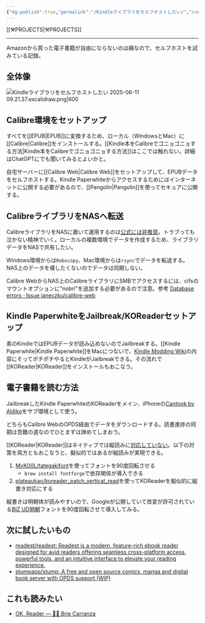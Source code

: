 ```yaml
---
{"dg-publish":true,"permalink":"/Kindleライブラリをセルフホストしたい/","created":"2025-05-30T10:53:49.239+09:00","updated":"2025-06-13T15:37:48.446+09:00"}
---
```


[[⚒️PROJECTS\|⚒️PROJECTS]]
***
Amazonから買った電子書籍が自由にならないのは癪なので、セルフホストを試みている記録。

## 全体像
![Kindleライブラリをセルフホストしたい 2025-06-11 09.21.37.excalidraw.png|600](/img/user/attachments/Kindle%E3%83%A9%E3%82%A4%E3%83%96%E3%83%A9%E3%83%AA%E3%82%92%E3%82%BB%E3%83%AB%E3%83%95%E3%83%9B%E3%82%B9%E3%83%88%E3%81%97%E3%81%9F%E3%81%84%202025-06-11%2009.21.37.excalidraw.png)

## Calibre環境をセットアップ
すべてを[[EPUB\|EPUB]]に変換するため、ローカル（WindowsとMac）に[[Calibre\|Calibre]]をインストールする。[[Kindle本をCalibreでゴニョゴニョする方法\|Kindle本をCalibreでゴニョゴニョする方法]]はここでは触れない。詳細はChatGPTにでも聞いてみるとよいかと。

自宅サーバーに[[Calibre Web\|Calibre Web]]をセットアップして、EPUBデータをセルフホストする。Kindle Paperwhiteからアクセスするためにはインターネットに公開する必要があるので、[[Pangolin\|Pangolin]]を使ってセキュアに公開する。
## CalibreライブラリをNASへ転送
CalibreライブラリをNASに置いて運用するのは[公式には非推奨](https://manual.calibre-ebook.com/ja/faq.html#i-am-getting-errors-with-my-calibre-library-on-a-networked-drive-nas)。トラブっても泣かない精神でいく。ローカルの複数環境でデータを作成するため、ライブラリデータをNASで共有したい。

Windows環境からは`Robocopy`、Mac環境からは`rsync`でデータを転送する。NAS上のデータを壊したくないのでデータは同期しない。

Calibre WebからNAS上のCalibreライブラリにSMBでアクセスするには、cifsのマウントオプションに"nobrl"を追加する必要があるので注意。参考 [Database errors · Issue janeczku/calibre-web](https://github.com/janeczku/calibre-web/issues/2698#issuecomment-1533893962)
## Kindle PaperwhiteをJailbreak/KOReaderセットアップ
素のKindleではEPUBデータが読み込めないのでJailbreakする。[[Kindle Paperwhite\|Kindle Paperwhite]]をMacにつないで、[Kindle Modding Wiki](https://kindlemodding.org/)の内容にそってポチポチやるとKindleがJailbreakできる。その流れで[[KOReader\|KOReader]]をインストールもおこなう。
## 電子書籍を読む方法
JailbreakしたKindle PaperwhiteのKOReaderをメイン、iPhoneの[Cantook by Aldiko](https://apps.apple.com/jp/app/cantook-by-aldiko/id1476410111)をサブ環境として使う。

どちらもCalibre WebのOPDS経由でデータをダウンロードする。読書進捗の同期は苦難の道なのでひとまずは諦めてしまおう。

[[KOReader\|KOReader]]はネイティブでは縦読みに[対応していない](https://github.com/koreader/koreader/issues/11469)。以下の対策を両方ともおこなうと、擬似的ではあるが縦読みが実現できる。

1. [MyK00L/tategakifont](https://github.com/MyK00L/tategakifont)を使ってフォントを90度回転させる
	- `brew install fontforge`で依存関係が導入できる
2. [plateaukao/koreader\_patch\_vertical\_read](https://github.com/plateaukao/koreader_patch_vertical_read?tab=readme-ov-file)を使ってKOReaderを擬似的に縦書き対応にする

縦書きは明朝体が読みやすいので、Googleが公開していて改変が許可されている[BIZ UD明朝](https://fonts.google.com/specimen/BIZ+UDMincho/license)フォントを90度回転させて導入してみる。

## 次に試したいもの
- [readest/readest: Readest is a modern, feature-rich ebook reader designed for avid readers offering seamless cross-platform access, powerful tools, and an intuitive interface to elevate your reading experience.](https://github.com/readest/readest)
- [stumpapp/stump: A free and open source comics, manga and digital book server with OPDS support (WIP)](https://github.com/stumpapp/stump)

## これも読みたい
- [OK, Reader — 🦄🌈 Brie Carranza](https://brie.dev/ok-reader/)
